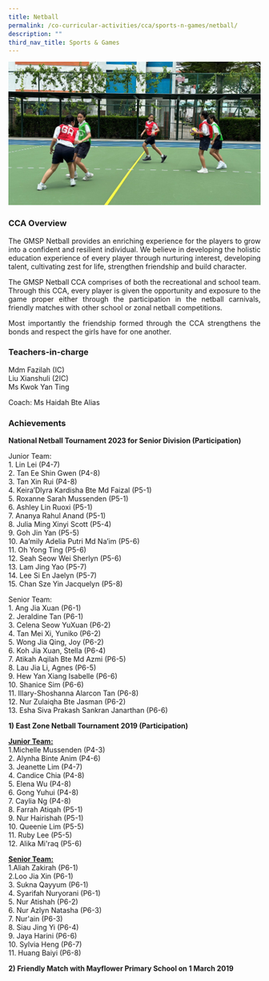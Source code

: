 ```yaml
---
title: Netball
permalink: /co-curricular-activities/cca/sports-n-games/netball/
description: ""
third_nav_title: Sports & Games
---
```

![](/images/Netball.jpg)

### CCA Overview
<p style="text-align: justify;">The GMSP Netball provides an enriching experience for the players to grow into a confident and resilient individual. We believe in developing the holistic education experience of every player through nurturing interest, developing talent, cultivating zest for life, strengthen friendship and build character.

<p style="text-align: justify;">The GMSP Netball CCA comprises of both the recreational and school team. Through this CCA, every player is given the opportunity and exposure to the game proper either through the participation in the netball carnivals, friendly matches with other school or zonal netball competitions.

<p style="text-align: justify;">Most importantly the friendship formed through the CCA strengthens the bonds and respect the girls have for one another. 

### Teachers-in-charge
Mdm Fazilah (IC)<br>
Liu Xianshuli (2IC)<br>
Ms Kwok Yan Ting

Coach: Ms Haidah Bte Alias

### Achievements<br>
**National Netball Tournament 2023 for Senior Division (Participation)**<br>

Junior Team:<br>
	1. Lin Lei (P4-7)<br>
2. Tan Ee Shin Gwen (P4-8)<br>
3. Tan Xin Rui (P4-8)<br>
4. Keira’Dlyra Kardisha Bte Md Faizal (P5-1)<br>
5. Roxanne Sarah Mussenden (P5-1)<br>
6. Ashley Lin Ruoxi (P5-1)<br>
7. Ananya Rahul Anand (P5-1)<br>
8. Julia Ming Xinyi Scott (P5-4)<br>
9. Goh Jin Yan (P5-5)<br>
10. Aa’mily Adelia Putri Md Na’im (P5-6)<br>
11. Oh Yong Ting (P5-6)<br>
12. Seah Seow Wei Sherlyn (P5-6)<br>
13. Lam Jing Yao (P5-7)<br>
14. Lee Si En Jaelyn (P5-7)<br>
15. Chan Sze Yin Jacquelyn (P5-8)<br>


Senior Team:<br>
	1. Ang Jia Xuan (P6-1)<br>
2. Jeraldine Tan (P6-1)<br>
3. Celena Seow YuXuan (P6-2)<br>
4. Tan Mei Xi, Yuniko (P6-2)<br>
5. Wong Jia Qing, Joy (P6-2)<br>
6. Koh Jia Xuan, Stella (P6-4)<br>
7. Atikah Aqilah Bte Md Azmi (P6-5)<br>
8. Lau Jia Li, Agnes (P6-5)<br>
9. Hew Yan Xiang Isabelle (P6-6)<br>
10. Shanice Sim (P6-6)<br>
11. Illary-Shoshanna Alarcon Tan (P6-8)<br>
12. Nur Zulaiqha Bte Jasman (P6-2)<br>
13. Esha Siva Prakash Sankran Janarthan (P6-6)<br>

	
**1) East Zone Netball Tournament 2019 (Participation)** 

<u><strong>Junior Team:</strong></u><br>
1.Michelle Mussenden (P4-3)<br> 
2. Alynha Binte Anim (P4-6)<br>
3. Jeanette Lim (P4-7)<br>
4. Candice Chia (P4-8)<br>
5. Elena Wu (P4-8)<br>
6. Gong Yuhui (P4-8)<br>
7. Caylia Ng (P4-8)<br>
8. Farrah Atiqah (P5-1)<br>
9. Nur Hairishah (P5-1)<br>
10. Queenie Lim (P5-5)<br>
11. Ruby Lee (P5-5)<br>
12. Alika Mi'raq (P5-6)<br>

<u><strong>Senior Team:</strong></u> <br>
1.Aliah Zakirah (P6-1)<br>
2.Loo Jia Xin (P6-1)<br>
3. Sukna Qayyum (P6-1)<br>
4. Syarifah Nuryorani (P6-1)<br>
5. Nur Atishah (P6-2)<br>
6. Nur Azlyn Natasha (P6-3)<br>
7. Nur'ain (P6-3)<br>
8. Siau Jing Yi (P6-4)<br>
9. Jaya Harini (P6-6)<br>
10. Sylvia Heng (P6-7)<br>
11. Huang Baiyi (P6-8) <br>

**2) Friendly Match with Mayflower Primary School on 1 March 2019**